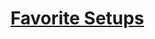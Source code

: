 # [Favorite Setups](https://www.mousehuntgame.com/preferences.php?tab=mousehunt-improved-settings#mousehunt-improved-settings-feature-favorite-setups)
